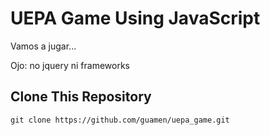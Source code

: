 # UEPA Game Using JavaScript
Vamos a jugar...

Ojo: no jquery ni frameworks


## Clone This Repository

```
git clone https://github.com/guamen/uepa_game.git
```
